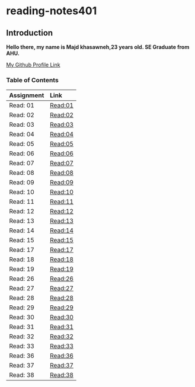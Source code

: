 # reading-notes401

## Introduction

**Hello there, my name is Majd khasawneh,23 years old. SE Graduate from AHU.**

[My Github Profile Link](https://github.com/majdkh97)

### Table of Contents

|        Assignment         |              Link              |
| :-------------------------| :----------------------------- |
|  Read: 01                 |  [Read:01](Assignment01.md)   |
|  Read: 02                 |  [Read:02](Assignment02.md)   |
|  Read: 03                 |  [Read:03](Assignment03.md)   |
|  Read: 04                 |  [Read:04](Assignment04.md)   |
|  Read: 05                 |  [Read:05](Assignment05.md)   |
|  Read: 06                 |  [Read:06](Assignment06.md)   |
|  Read: 07                 |  [Read:07](Assignment07.md)   |
|  Read: 08                 |  [Read:08](Assignment08.md)   |
|  Read: 09                 |  [Read:09](Assignment09.md)   |
|  Read: 10                 |  [Read:10](Assignment10.md)   |
|  Read: 11                 |  [Read:11](Assignment11.md)   |
|  Read: 12                 |  [Read:12](Assignment12.md)   |
|  Read: 13                 |  [Read:13](Assignment13.md)   |
|  Read: 14                 |  [Read:14](Assignment14.md)   |
|  Read: 15                 |  [Read:15](Assignment15.md)   |
|  Read: 17                 |  [Read:17](Assignment17.md)   |
|  Read: 18                 |  [Read:18](Assignment18.md)   |
|  Read: 19                 |  [Read:19](Assignment19.md)   |
|  Read: 26                 |  [Read:26](Assignment26.md)   |
|  Read: 27                 |  [Read:27](Assignment27.md)   |
|  Read: 28                 |  [Read:28](Assignment28.md)   |
|  Read: 29                 |  [Read:29](Assignment29.md)   |
|  Read: 30                 |  [Read:30](Assignment30.md)   |
|  Read: 31                 |  [Read:31](Assignment31.md)   |
|  Read: 32                 |  [Read:32](Assignment32.md)   |
|  Read: 33                 |  [Read:33](Assignment33.md)   |
|  Read: 36                 |  [Read:36](Assignment36.md)   |
|  Read: 37                 |  [Read:37](Assignment37.md)   |
|  Read: 38                 |  [Read:38](Assignment38.md)   |
